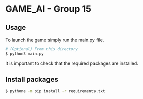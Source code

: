 # GAME_AI - Group 15

## Usage
To launch the game simply run the main.py file.

```bash
# (Optional) From this directory
$ python3 main.py
```

It is important to check that the required packages are installed.

## Install packages
```bash
$ pythone -m pip install -r requirements.txt
```
